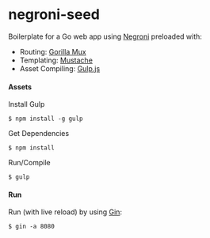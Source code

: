 negroni-seed
========
Boilerplate for a Go web app using [Negroni](https://github.com/codegangsta/negroni) preloaded with:
   - Routing: [Gorilla Mux](http://www.gorillatoolkit.org/pkg/mux)
   - Templating: [Mustache](https://github.com/hoisie/mustache)
   - Asset Compiling: [Gulp.js](http://gulpjs.com/)

#### Assets

Install Gulp
```
$ npm install -g gulp
```

Get Dependencies
```
$ npm install
```

Run/Compile
```
$ gulp
```
#### Run

Run (with live reload) by using [Gin](https://github.com/codegangsta/gin):
```
$ gin -a 8080
```
